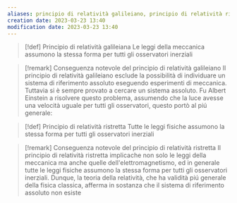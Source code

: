 ```yaml
---
aliases: principio di relatività galileiano, principio di relatività ristretta
creation date: 2023-03-23 13:40
modification date: 2023-03-23 13:40
---
```


>[!def] Principio di relatività galileiana
>Le leggi della meccanica assumono la stessa forma per tutti gli osservatori inerziali

>[!remark] Conseguenza notevole del principio di relatività galileiano
>Il principio di relatività galileiano esclude la possibilità di individuare un sistema di riferimento assoluto eseguendo esperimenti di meccanica. Tuttavia si è sempre provato a cercare un sistema assoluto. 
>Fu Albert Einstein a risolvere questo problema, assumendo che la luce avesse una velocità uguale per tutti gli osservatori, questo portò al piú generale:

>[!def] Principio di relatività ristretta
>Tutte le leggi fisiche assumono la stessa forma per tutti gli osservatori inerziali

>[!remark] Conseguenza notevole del principio di relatività ristretta
>Il principio di relatività ristretta implicache non solo le leggi della meccanica ma anche quelle dell'elettromagnetismo, ed in generale tutte le leggi fisiche assumono la stessa forma per tutti gli osservatori inerziali. Dunque, la teoria della relatività, che ha validità piú generale della fisica classica, afferma in sostanza che il sistema di riferimento assoluto non esiste


